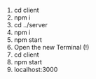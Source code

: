 1. cd client
2. npm i
3. cd ../server
4. npm i
5. npm start
6. Open the new Terminal (!)
7. cd client
8. npm start
9. localhost:3000
